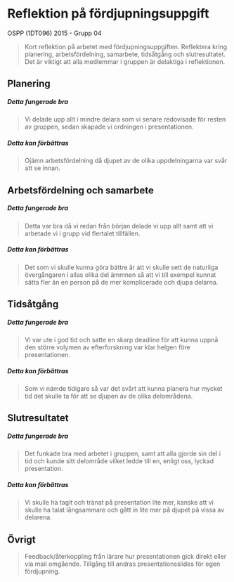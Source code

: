 # Reflektion på fördjupningsuppgift

OSPP (1DT096) 2015 - Grupp 04

> Kort reflektion på arbetet med fördjupningsuppgiften. Reflektera
> kring planering, arbetsfördelning, samarbete, tidsåtgång och
> slutresultatet. Det är viktigt att alla medlemmar i gruppen är
> delaktiga i reflektionen.

## Planering

##### Detta fungerade bra

> Vi delade upp allt i mindre delara som vi senare redovisade för resten av gruppen, sedan skapade vi ordningen i presentationen.

##### Detta kan förbättras

> Ojämn arbetsfördelning då djupet av de olika uppdelningarna var svår att se innan.

## Arbetsfördelning och samarbete

##### Detta fungerade bra

> Detta var bra då vi redan från början delade vi upp allt samt att vi arbetade vi i grupp vid flertalet tillfällen.

##### Detta kan förbättras

> Det som vi skulle kunna göra bättre är att vi skulle sett de naturliga övergångaren i allas olika del ämmnen så att vi till exempel kunnat sätta fler än en person på de mer komplicerade och djupa delarna. 

## Tidsåtgång

##### Detta fungerade bra

> Vi var ute i god tid och satte en skarp deadline för att kunna uppnå den större volymen av efterforskning var klar helgen före presentationen.

##### Detta kan förbättras

> Som vi nämde tidigare så var det svårt att kunna planera hur mycket tid det skulle ta för att se djupen av de olika delområdena.

## Slutresultatet

##### Detta fungerade bra

> Det funkade bra med arbetet i gruppen, samt att alla gjorde sin del i tid och kunde sitt delområde vilket ledde till en, enligt oss, lyckad presentation.

##### Detta kan förbättras

> Vi skulle ha tagit och tränat på presentation lite mer, kanske att vi skulle ha talat långsammare och gått in lite mer på djupet på vissa av delarena.


## Övrigt

> Feedback/återkoppling från lärare hur presentationen gick direkt eller via mail omgående.
> Tillgång till andras presentationsslides för egen fördjupning.
